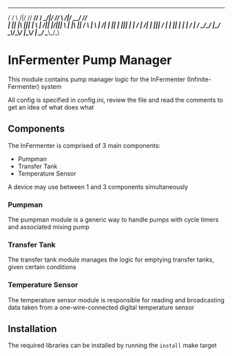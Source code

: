  _  _      _____ _____ ____  _      _____ _      _____  _____ ____
/ \/ \  /|/    //  __//  __\/ \__/|/  __// \  /|/__ __\/  __//  __\
| || |\ |||  __\|  \  |  \/|| |\/|||  \  | |\ ||  / \  |  \  |  \/|
| || | \||| |   |  /_ |    /| |  |||  /_ | | \||  | |  |  /_ |    /
\_/\_/  \|\_/   \____\\_/\_\\_/  \|\____\\_/  \|  \_/  \____\\_/\_\

# InFermenter Pump Manager

This module contains pump manager logic for the InFermenter (Infinite-Fermenter) system

All config is specified in config.ini, review the file and read the comments to get an idea of what does what

## Components

The InFermenter is comprised of 3 main components:
  * Pumpman
  * Transfer Tank
  * Temperature Sensor

A device may use between 1 and 3 components simultaneously

### Pumpman
The pumpman module is a generic way to handle pumps with cycle timers and associated mixing pump

### Transfer Tank
The transfer tank module manages the logic for emptying transfer tanks, given certain conditions

### Temperature Sensor
The temperature sensor module is responsible for reading and broadcasting data taken from a one-wire-connected digital temperature sensor

## Installation

The required libraries can be installed by running the `install` make target
